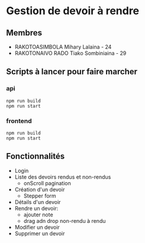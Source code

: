 # Gestion de devoir à rendre

## Membres
- RAKOTOASIMBOLA Mihary Lalaina - 24
- RAKOTONAIVO RADO Tiako Sombiniaina - 29


## Scripts à lancer pour faire marcher
### api
```http
npm run build
npm run start
```

### frontend
```http
npm run build
npm run start
```

## Fonctionnalités
- Login
- Liste des devoirs rendus et non-rendus
    - onScroll pagination
- Création d'un devoir
    - Stepper form
- Détails d'un devoir
- Rendre un devoir: 
    - ajouter note
    - drag adn drop non-rendu à rendu
- Modifier un devoir
- Supprimer un devoir